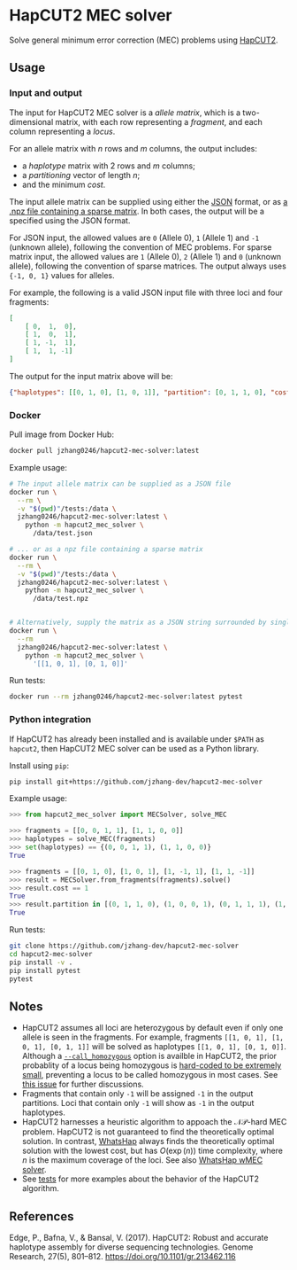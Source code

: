 # HapCUT2 MEC solver

Solve general minimum error correction (MEC) problems using [HapCUT2](https://github.com/vibansal/HapCUT2).

## Usage

### Input and output

The input for HapCUT2 MEC solver is a *allele matrix*, which is a two-dimensional matrix, with each row representing a *fragment*, and each column representing a *locus*. 

For an allele matrix with *n* rows and *m* columns, the output includes:
- a *haplotype* matrix with 2 rows and *m* columns;
- a *partitioning* vector of length *n*;
- and the minimum *cost*.



The input allele matrix can be supplied using either the [JSON](https://en.wikipedia.org/wiki/JSON) format, or as [a .npz file containing a sparse matrix](https://docs.scipy.org/doc/scipy/reference/generated/scipy.sparse.load_npz.html#scipy-sparse-load-npz). In both cases, the output will be a specified using the JSON format. 

For JSON input, the allowed values are `0` (Allele 0), `1` (Allele 1) and `-1` (unknown allele), following the convention of MEC problems. For sparse matrix input, the allowed values are `1` (Allele 0), `2` (Allele 1) and `0` (unknown allele), following the convention of sparse matrices. The output always uses `{-1, 0, 1}` values for alleles.

For example, the following is a valid JSON input file with three loci and four fragments:

```json
[
    [ 0,  1,  0], 
    [ 1,  0,  1], 
    [ 1, -1,  1],
    [ 1,  1, -1]
]
```

The output for the input matrix above will be:

```json
{"haplotypes": [[0, 1, 0], [1, 0, 1]], "partition": [0, 1, 1, 0], "cost": 1}
```


### Docker

Pull image from Docker Hub:

```sh
docker pull jzhang0246/hapcut2-mec-solver:latest
```

Example usage: 

```sh
# The input allele matrix can be supplied as a JSON file
docker run \
  --rm \
  -v "$(pwd)"/tests:/data \
  jzhang0246/hapcut2-mec-solver:latest \
    python -m hapcut2_mec_solver \
      /data/test.json

# ... or as a npz file containing a sparse matrix 
docker run \
  --rm \
  -v "$(pwd)"/tests:/data \
  jzhang0246/hapcut2-mec-solver:latest \
    python -m hapcut2_mec_solver \
      /data/test.npz


# Alternatively, supply the matrix as a JSON string surrounded by single or double quotes. 
docker run \
  --rm 
  jzhang0246/hapcut2-mec-solver:latest \
    python -m hapcut2_mec_solver \
      '[[1, 0, 1], [0, 1, 0]]'
```

Run tests:

```sh
docker run --rm jzhang0246/hapcut2-mec-solver:latest pytest
```

### Python integration

If HapCUT2 has already been installed and is available under `$PATH` as `hapcut2`, then HapCUT2 MEC solver can be used as a Python library.

Install using `pip`:

```sh
pip install git+https://github.com/jzhang-dev/hapcut2-mec-solver
```

Example usage:

```py
>>> from hapcut2_mec_solver import MECSolver, solve_MEC

>>> fragments = [[0, 0, 1, 1], [1, 1, 0, 0]]
>>> haplotypes = solve_MEC(fragments)
>>> set(haplotypes) == {(0, 0, 1, 1), (1, 1, 0, 0)}
True

>>> fragments = [[0, 1, 0], [1, 0, 1], [1, -1, 1], [1, 1, -1]]
>>> result = MECSolver.from_fragments(fragments).solve()
>>> result.cost == 1
True
>>> result.partition in [(0, 1, 1, 0), (1, 0, 0, 1), (0, 1, 1, 1), (1, 0, 0, 0)]
True
```

Run tests:

```sh
git clone https://github.com/jzhang-dev/hapcut2-mec-solver
cd hapcut2-mec-solver
pip install -v .
pip install pytest
pytest
```


## Notes

- HapCUT2 assumes all loci are heterozygous by default even if only one allele is seen in the fragments. For example, fragments `[[1, 0, 1], [1, 0, 1], [0, 1, 1]]` will be solved as haplotypes `[[1, 0, 1], [0, 1, 0]]`. Although a [`--call_homozygous`](https://github.com/vibansal/HapCUT2/blob/66ee827f9130fa64ff93044227702804308f1650/hapcut2-src/optionparser.c#L201) option is availble in HapCUT2, the prior probablity of a locus being homozygous is [hard-coded to be extremely small](https://github.com/vibansal/HapCUT2/blob/66ee827f9130fa64ff93044227702804308f1650/hapcut2-src/optionparser.c#L23), preventing a locus to be called homozygous in most cases. See [this issue](https://github.com/vibansal/HapCUT2/issues/110) for further discussions.  
- Fragments that contain only `-1` will be assigned `-1` in the output partitions. Loci that contain only `-1` will show as `-1` in the output haplotypes. 
- HapCUT2 harnesses a heuristic algorithm to appoach the $\mathcal{NP}$-hard MEC problem. HapCUT2 is not guaranteed to find the theoretically optimal solution. In contrast, [WhatsHap](https://whatshap.readthedocs.io/en/latest/) always finds the theoretically optimal solution with the lowest cost, but has $\mathit{O}(\exp(n))$ time complexity, where $n$ is the maximum coverage of the loci. See also [WhatsHap wMEC solver](https://github.com/jzhang-dev/whatshap-wmec-solver).
- See [tests](https://github.com/jzhang-dev/hapcut2-mec-solver/tree/main/tests) for more examples about the behavior of the HapCUT2 algorithm. 

## References

Edge, P., Bafna, V., & Bansal, V. (2017). HapCUT2: Robust and accurate haplotype assembly for diverse sequencing technologies. Genome Research, 27(5), 801–812. https://doi.org/10.1101/gr.213462.116



